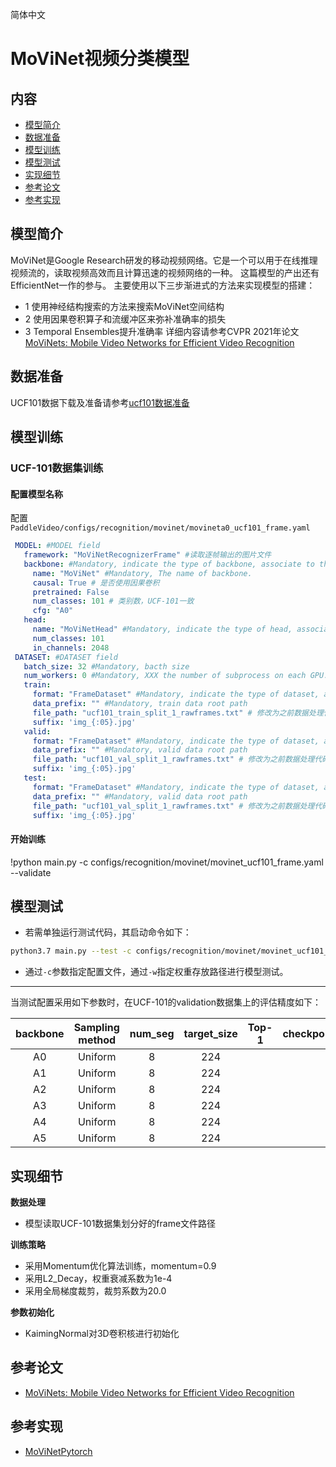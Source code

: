  简体中文

# MoViNet视频分类模型

## 内容

- [模型简介](#模型简介)
- [数据准备](#数据准备)
- [模型训练](#模型训练)
- [模型测试](#模型测试)
- [实现细节](#实现细节)
- [参考论文](#参考论文)
- [参考实现](#参考实现)

## 模型简介

MoViNet是Google Research研发的移动视频网络。它是一个可以用于在线推理视频流的，读取视频高效而且计算迅速的视频网络的一种。
这篇模型的产出还有EfficientNet一作的参与。
主要使用以下三步渐进式的方法来实现模型的搭建：  
- 1 使用神经结构搜索的方法来搜索MoViNet空间结构
- 2 使用因果卷积算子和流缓冲区来弥补准确率的损失
- 3 Temporal Ensembles提升准确率
详细内容请参考CVPR 2021年论文 [MoViNets: Mobile Video Networks for Efficient Video Recognition](https://arxiv.org/abs/2103.11511)

## 数据准备

UCF101数据下载及准备请参考[ucf101数据准备](../../dataset/ucf101.md)

## 模型训练

### UCF-101数据集训练

#### 配置模型名称

配置 `PaddleVideo/configs/recognition/movinet/movineta0_ucf101_frame.yaml`

   ```yaml
    MODEL: #MODEL field
      framework: "MoViNetRecognizerFrame" #读取逐帧输出的图片文件
      backbone: #Mandatory, indicate the type of backbone, associate to the 'paddlevideo/modeling/backbones/' .
        name: "MoViNet" #Mandatory, The name of backbone.
        causal: True # 是否使用因果卷积
        pretrained: False
        num_classes: 101 # 类别数，UCF-101一致
        cfg: "A0"
      head:
        name: "MoViNetHead" #Mandatory, indicate the type of head, associate to the 'paddlevideo/modeling/heads'
        num_classes: 101
        in_channels: 2048
    DATASET: #DATASET field
      batch_size: 32 #Mandatory, bacth size
      num_workers: 0 #Mandatory, XXX the number of subprocess on each GPU.
      train:
        format: "FrameDataset" #Mandatory, indicate the type of dataset, associate to the 'paddlevidel/loader/dateset'
        data_prefix: "" #Mandatory, train data root path
        file_path: "ucf101_train_split_1_rawframes.txt" # 修改为之前数据处理代码生成的训练集frame文件路径
        suffix: 'img_{:05}.jpg'
      valid:
        format: "FrameDataset" #Mandatory, indicate the type of dataset, associate to the 'paddlevidel/loader/dateset'
        data_prefix: "" #Mandatory, valid data root path
        file_path: "ucf101_val_split_1_rawframes.txt" # 修改为之前数据处理代码生成的验证集frame文件路径
        suffix: 'img_{:05}.jpg'
      test:
        format: "FrameDataset" #Mandatory, indicate the type of dataset, associate to the 'paddlevidel/loader/dateset'
        data_prefix: "" #Mandatory, valid data root path
        file_path: "ucf101_val_split_1_rawframes.txt" # 修改为之前数据处理代码生成的验证集frame文件路径
        suffix: 'img_{:05}.jpg'
   ```

#### 开始训练

!python main.py -c configs/recognition/movinet/movinet_ucf101_frame.yaml --validate


## 模型测试


- 若需单独运行测试代码，其启动命令如下：

```bash
python3.7 main.py --test -c configs/recognition/movinet/movinet_ucf101_frame.yaml -w output/MoViNet/MoViNet_best.pdparams
```
- 通过`-c`参数指定配置文件，通过`-w`指定权重存放路径进行模型测试。

---

当测试配置采用如下参数时，在UCF-101的validation数据集上的评估精度如下：

| backbone | Sampling method | num_seg | target_size | Top-1 | checkpoints |
| :------: | :-------------: | :-----------------: | :-----: | :---------: | :---: |
| A0 |     Uniform     |    8    |     224     |  |      |
| A1 |     Uniform     |    8    |     224     |  |      |
| A2 |     Uniform     |    8    |     224     | |        |
| A3 |     Uniform     |    8    |     224     |  |      |
| A4 |     Uniform     |    8    |     224     |  |      |
| A5 |     Uniform     |    8    |     224     |  |        |

## 实现细节

**数据处理**

- 模型读取UCF-101数据集划分好的frame文件路径

**训练策略**

- 采用Momentum优化算法训练，momentum=0.9
- 采用L2_Decay，权重衰减系数为1e-4
- 采用全局梯度裁剪，裁剪系数为20.0


**参数初始化**

- KaimingNormal对3D卷积核进行初始化

## 参考论文

- [MoViNets: Mobile Video Networks for Efficient Video Recognition](https://arxiv.org/abs/2103.11511)

## 参考实现

- [MoViNetPytorch](https://github.com/Atze00/MoViNet-pytorch)
